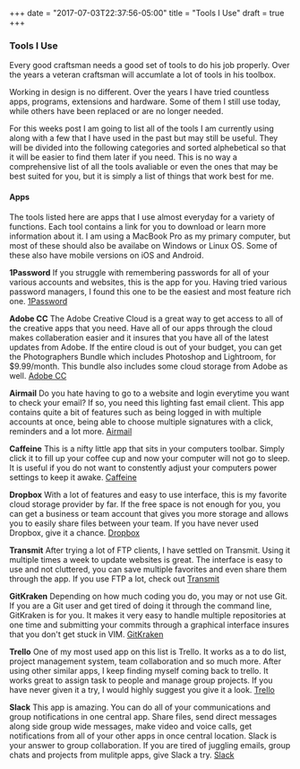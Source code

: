 +++
date = "2017-07-03T22:37:56-05:00"
title = "Tools I Use"
draft = true
+++

### Tools I Use

Every good craftsman needs a good set of tools to do his job properly. Over the years a veteran craftsman will accumlate a lot of tools in his toolbox.

Working in design is no different. Over the years I have tried countless apps, programs, extensions and hardware. Some of them I still use today, while others have been replaced or are no longer needed.

For this weeks post I am going to list all of the tools I am currently using along with a few that I have used in the past but may still be useful. They will be divided into the following categories and sorted alphebetical so that it will be easier to find them later if you need. This is no way a comprehensive list of all the tools avaliable or even the ones that may be best suited for you, but it is simply a list of things that work best for me.

#### Apps
The tools listed here are apps that I use almost everyday for a variety of functions. Each tool contains a link for you to download or learn more information about it. I am using a MacBook Pro as my primary computer, but most of these should also be availabe on Windows or Linux OS. Some of these also have mobile versions on iOS and Android.

**1Password** If you struggle with remembering passwords for all of your various accounts and websites, this is the app for you. Having tried various password managers, I found this one to be the easiest and most feature rich one. <a href="https://1password.com/" target="_blank">1Password</a>

**Adobe CC** The Adobe Creative Cloud is a great way to get access to all of the creative apps that you need. Have all of our apps through the cloud makes collaberation easier and it insures that you have all of the latest updates from Adobe. If the entire cloud is out of your budget, you can get the Photographers Bundle which includes Photoshop and Lightroom, for $9.99/month. This bundle also includes some cloud storage from Adobe as well. <a href="http://www.adobe.com/creativecloud.html" target="_blank">Adobe CC</a>

**Airmail** Do you hate having to go to a website and login everytime you want to check your email? If so, you need this lighting fast email client. This app contains quite a bit of features such as being logged in with multiple accounts at once, being able to choose multiple signatures with a click, reminders and a lot more. <a href="http://airmailapp.com/" target="_blank">Airmail</a>

**Caffeine** This is a nifty little app that sits in your computers toolbar. Simply click it to fill up your coffee cup and now your computer will not go to sleep. It is useful if you do not want to constently adjust your computers power settings to keep it awake. <a href="http://lightheadsw.com/caffeine/" target="_blank">Caffeine</a>

**Dropbox** With a lot of features and easy to use interface, this is my favorite cloud storage provider by far. If the free space is not enough for you, you can get a business or team account that gives you more storage and allows you to easily share files between your team. If you have never used Dropbox, give it a chance. <a href="https://db.tt/n7Fx0Cys" target="blank">Dropbox</a>

**Transmit** After trying a lot of FTP clients, I have settled on Transmit. Using it multiple times a week to update websites is great. The interface is easy to use and not cluttered, you can save multiple favorites and even share them through the app. If you use FTP a lot, check out <a href="https://panic.com/transmit/" target="_blank">Transmit</a>

**GitKraken** Depending on how much coding you do, you may or not use Git. If you are a Git user and get tired of doing it through the command line, GitKraken is for you. It makes it very easy to handle multiple repositories at one time and submitting your commits through a graphical interface insures that you don't get stuck in VIM. <a href="https://www.gitkraken.com/" target="_blank">GitKraken</a>

**Trello** One of my most used app on this list is Trello. It works as a to do list, project management system, team collaboration and so much more. After using other similar apps, I keep finding myself coming back to trello. It works great to assign task to people and manage group projects. If you have never given it a try, I would highly suggest you give it a look. <a href="https://trello.com/" target="_blank">Trello</a>

**Slack** This app is amazing. You can do all of your communications and group notifications in one central app. Share files, send direct messages along side group wide messages, make video and voice calls, get notifications from all of your other apps in once central location. Slack is your answer to group collaboration. If you are tired of juggling emails, group chats and projects from mulitple apps, give Slack a try. <a href="https://slack.com/" target="_blank">Slack</a>
